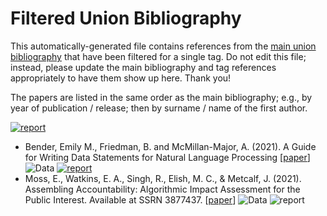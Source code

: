 # Filtered Union Bibliography

This automatically-generated file contains references from the [main union bibliography](README.md) that have been filtered for a single tag.  Do not edit this file; instead, please update the main bibliography and tag references appropriately to have them show up here.  Thank you!

The papers are listed in the same order as the main bibliography; e.g., by year of publication / release; then by surname / name of the first author.

<p>
</p>
  
[![report](https://img.shields.io/badge/type-report-lightgrey)](type-report.md)
* Bender, Emily M., Friedman, B. and McMillan-Major, A. (2021). A Guide for Writing Data Statements for Natural Language Processing [[paper](https://techpolicylab.uw.edu/wp-content/uploads/2021/11/Data_Statements_Guide_V2.pdf)] ![Data](https://img.shields.io/badge/t-data-blue) [![report](https://img.shields.io/badge/type-report-lightgrey)](type-report.md)
* Moss, E., Watkins, E. A., Singh, R., Elish, M. C., & Metcalf, J. (2021). Assembling Accountability: Algorithmic Impact Assessment for the Public Interest. Available at SSRN 3877437. [[paper](https://apo.org.au/sites/default/files/resource-files/2021-06/apo-nid313046.pdf)] ![Data](https://img.shields.io/badge/t-data-blue) ![report](https://img.shields.io/badge/type-report-lightgrey)
